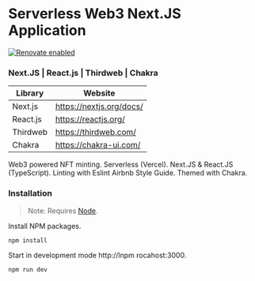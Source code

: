 # Serverless Web3 Next.JS Application

[![Renovate enabled](https://img.shields.io/badge/renovate-enabled-brightgreen.svg)](https://renovatebot.com/)

### Next.JS | React.js | Thirdweb | Chakra

| Library  | Website                  |
| -------- | ------------------------ |
| Next.js  | https://nextjs.org/docs/ |
| React.js | https://reactjs.org/     |
| Thirdweb | https://thirdweb.com/    |
| Chakra   | https://chakra-ui.com/   |

Web3 powered NFT minting. Serverless (Vercel). Next.JS & React.JS (TypeScript). Linting with Eslint Airbnb Style Guide. Themed with Chakra.

### Installation

> Note: Requires [Node].

Install NPM packages.

```sh
npm install
```

Start in development mode http://lnpm rocahost:3000.

```sh
npm run dev
```

[//]: # "These are reference links used in the body of this note and get stripped out when the markdown processor does its job. There is no need to format nicely because it shouldn't be seen."
[node]: https://nodejs.org/en/download/
[fastapi-mongodb]: https://github.com/daniel-smyth/fastapi-mongodb

